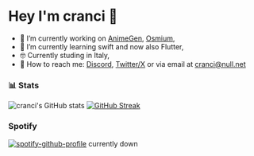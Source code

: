 # Hey I'm cranci 👋

- :telescope: I’m currently working on [AnimeGen](https://github.com/cranci1/AnimeGen/), [Osmium](https://github.com/cranci1/Osmium),
- :seedling: I’m currently learning swift and now also Flutter,
- 🤓 Currently studing in Italy,
- 📮 How to reach me: [Discord](https://discord.com/users/908762694096654397), [Twitter/X](https://twitter.com/cranci_) or via email at [cranci@null.net](mailto:cranci@null.net)

### :bar_chart: Stats
![cranci's GitHub stats](https://github-readme-stats.vercel.app/api?username=cranci1&show_icons=true&hide_border=true&theme=tokyonight)
[![GitHub Streak](https://streak-stats.demolab.com?user=cranci1&hide_border=true&theme=tokyonight&date_format=j%20M%5B%20Y%5D)](https://git.io/streak-stats)

### Spotify

[![spotify-github-profile](https://spotify-github-profile.vercel.app/api/view?uid=31pmruh3bpkzpxz23vawcpop2ivi&cover_image=true&theme=novatorem&show_offline=true&background_color=121212&interchange=false&bar_color=53b14f&bar_color_cover=false)](https://github.com/kittinan/spotify-github-profile) currently down 
